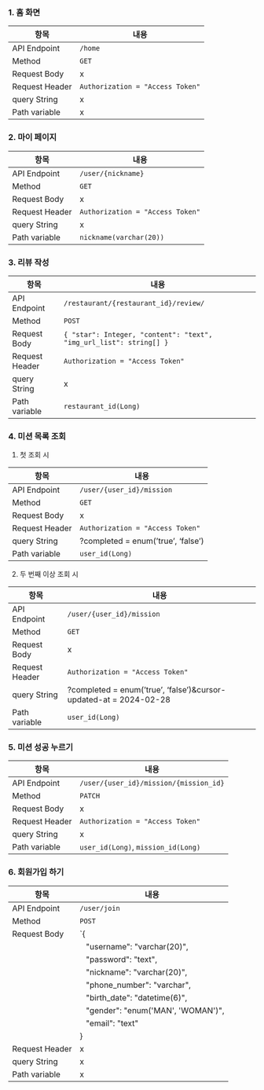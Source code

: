 ### 1. 홈 화면

| 항목            | 내용                             |
|-----------------|----------------------------------|
| API Endpoint    | `/home`                          |
| Method          | `GET`                            |
| Request Body    | x                                |
| Request Header  | `Authorization = "Access Token"` |
| query String    | x                                |
| Path variable   | x                                |


### 2. 마이 페이지

| 항목            | 내용                                 |
|-----------------|--------------------------------------|
| API Endpoint    | `/user/{nickname}`                   |
| Method          | `GET`                                |
| Request Body    | x                                    |
| Request Header  | `Authorization = "Access Token"`     |
| query String    | x                                    |
| Path variable   | `nickname(varchar(20))`              |


### 3. 리뷰 작성

| 항목            | 내용                                               |
|-----------------|----------------------------------------------------|
| API Endpoint    | `/restaurant/{restaurant_id}/review/`             |
| Method          | `POST`                                            |
| Request Body    | `{ "star": Integer, "content": "text", "img_url_list": string[] }` |
| Request Header  | `Authorization = "Access Token"`                  |
| query String    | x                                                 |
| Path variable   | `restaurant_id(Long)`                             |



### 4. 미션 목록 조회

1) 첫 조회 시

| 항목            | 내용                                               |
|-----------------|----------------------------------------------------|
| API Endpoint    | `/user/{user_id}/mission`                          |
| Method          | `GET`                                              |
| Request Body    | x                                                  |
| Request Header  | `Authorization = "Access Token"`                   |
| query String    | ?completed = enum(’true’, ‘false’)
| Path variable   | `user_id(Long)`                                    |

2) 두 번째 이상 조회 시
   
| 항목            | 내용                                               |
|-----------------|----------------------------------------------------|
| API Endpoint    | `/user/{user_id}/mission`                          |
| Method          | `GET`                                              |
| Request Body    | x                                                  |
| Request Header  | `Authorization = "Access Token"`                   |
| query String    | ?completed = enum(’true’, ‘false’)&cursor-updated-at = 2024-02-28 |
| Path variable   | `user_id(Long)`                                    |

### 5. 미션 성공 누르기

| 항목            | 내용                                               |
|-----------------|----------------------------------------------------|
| API Endpoint    | `/user/{user_id}/mission/{mission_id}`            |
| Method          | `PATCH`                                            |
| Request Body    | x                                                  |
| Request Header  | `Authorization = "Access Token"`                   |
| query String    | x                                                  |
| Path variable   | `user_id(Long)`, `mission_id(Long)`               |


### 6. 회원가입 하기

| 항목            | 내용                                                    |
|-----------------|---------------------------------------------------------|
| API Endpoint    | `/user/join`                                            |
| Method          | `POST`                                                  |
| Request Body    | `{                                                     |
|                 |    "username": "varchar(20)",                          |
|                 |    "password": "text",                                 |
|                 |    "nickname": "varchar(20)",                          |
|                 |    "phone_number": "varchar",                          |
|                 |    "birth_date": "datetime(6)",                        |
|                 |    "gender": "enum('MAN', 'WOMAN')",                   |
|                 |    "email": "text"                                     |
|                 | }                                                      |
| Request Header  | x                                                       |
| query String    | x                                                       |
| Path variable   | x                                                       |
